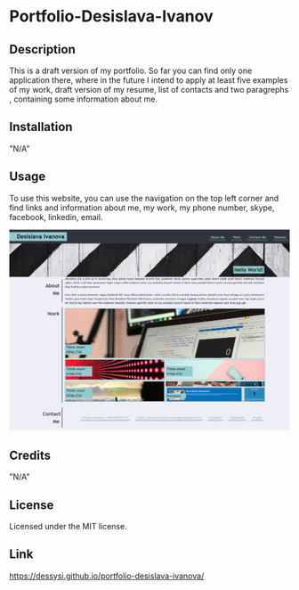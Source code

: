 # Portfolio-Desislava-Ivanov

## Description

This is a draft version of my portfolio. So far you can find only one application there, where in the future I intend to apply at least five examples of my work, draft version of my resume, list of contacts and two paragrephs , containing some information about me.

## Installation

"N/A"

## Usage

To use this website, you can use the navigation on the top left corner and find links and information about me, my work, my phone number, skype, facebook, linkedin, email.

![alt text](assets/images/Portfolio-Desislava-Ivanov.jpg)

## Credits

"N/A"

## License

Licensed under the MIT license.

## Link

https://dessysi.github.io/portfolio-desislava-ivanova/
